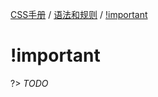 [CSS手册](/css-handbook/) / [语法和规则](/css-handbook/rules/) / [!important](/css-handbook/rules/important)

# !important

?> _TODO_